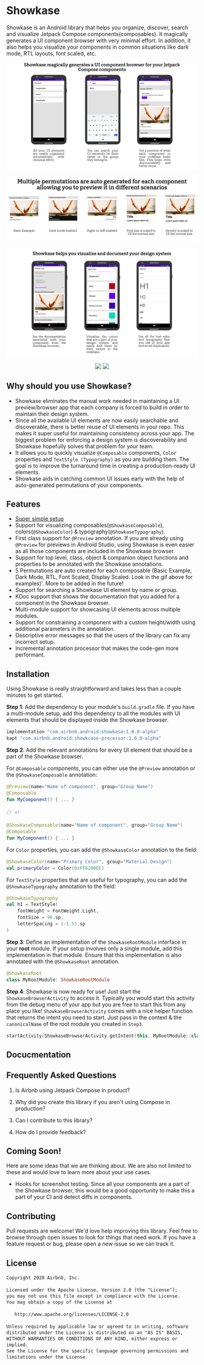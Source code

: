 # Showkase

Showkase is an Android library that helps you organize, discover, search and visualize Jetpack 
Compose components(composables). It magically generates a UI component browser with very minimal 
effort. In addition, it also helps you visualize your components in common situations like dark 
mode, RTL layouts, font scaled, etc.  

<p align="center">
    <img src="assets/showkase_features.png">
</p>

<p align="center">
    <img src="assets/showkase_permutations.png">
</p>

<p align="center">
    <img src="assets/showkase_design_system.png">
</p>

<p align="center">
    <img height="500" src="assets/showkase_demo.gif">
    <img height="500" src="assets/showkase_design_system.gif">
</p>
 
 ## Why should you use Showkase?
 - Showkase eliminates the manual work needed in maintaining a UI preview/browser app that 
 each company is forced to build in order to maintain their design system.
 - Since all the available UI elements are now easily searchable and discoverable, there is better 
 reuse of UI elements in your repo. This makes it super useful for maintaining consistency across 
 your app. The biggest problem for enforcing a design system is discoverability and Showkase 
 hopefully solves that problem for your team.
 - It allows you to quickly visualize `@Composable` components, `Color` properties and `TextStyle
 (Typography)` as you are building them. The goal is to improve the turnaround time in creating a 
  production-ready UI elements.
 - Showkase aids in catching common UI issues early with the help of auto-generated permutations 
 of your components.
 
 ## Features
  - [Super simple setup](#Installation)
  - Support for visualizing composables(`@ShowkaseComposable`), colors(`@ShowkaseColor`) & 
  typography(`@ShowkaseTypography`). 
  - First class support for `@Preview` annotation. If you are already using `@Preview` 
  for previews in Android Studio, using Showkase is even easier as all those components are 
  included in the Showkase browser.  
  - Support for top level, class, object & companion object functions and properties to be 
  annotated with the Showkase annotations.
  - 5 Permutations are auto created for each composable (Basic Example, Dark Mode, RTL, Font 
  Scaled, Display Scaled. Look in the gif above for examples)'. More to be added in the future!
  - Support for searching a Showkase UI element by name or group.
  - KDoc support that shows the documentation that you added for a component in the Showkase browser. 
  - Multi-module support for showcasing UI elements across multiple modules.
  - Support for constraining a component with a custom height/width using additional parameters in 
  the annotation.
  - Descriptive error messages so that the users of the library can fix any incorrect setup.
  - Incremental annotation processor that makes the code-gen more performant. 

## Installation

Using Showkase is really straightforward and takes less than a couple minutes to get started.

**Step 1**: Add the dependency to your module's `build.gradle` file. If you have a multi-module 
setup, add this dependency to all the modules with UI elements that should be displayed inside the 
Showkase browser.

```kotlin
implementation "com.airbnb.android:showkase:1.0.0-alpha"
kapt "com.airbnb.android:showkcase-processor:1.0.0-alpha"
```

**Step 2**: Add the relevant annotations for every UI element that should be a part of the 
Showkase browser. 

For `@Composable` components, you can either use the `@Preview` annotation or the 
`@ShowkaseComposable` annotation: 

```kotlin
@Preview(name="Name of component", group="Group Name")
@Composable
fun MyComponent() { ... }

// or

@ShowkaseComposable(name="Name of component", group="Group Name")
@Composable
fun MyComponent() { ... }
```

For `Color` properties, you can add the `@ShowkaseColor` annotation to the field:

```kotlin
@ShowkaseColor(name="Primary Color", group="Material Design")
val primaryColor = Color(0xFF6200EE)
```

For `TextStyle` properties that are useful for typography, you can add the `@ShowkaseTypography` 
annotation to the field:

```kotlin
@ShowkaseTypography
val h1 = TextStyle(
    fontWeight = FontWeight.Light,
    fontSize = 96.sp,
    letterSpacing = (-1.5).sp
)
```

**Step 3**: Define an implementation of the `ShowkaseRootModule` interface in your **root** module.
 If your setup involves only a single module, add this implementation in that module. Ensure that this 
implementation is also annotated with the `@ShowkaseRoot` annotation.

```kotlin
@ShowkaseRoot
class MyRootModule: ShowkaseRootModule
```

**Step 4**: Showkase is now ready for use! Just start the `ShowkaseBrowserActivity` to access it. 
Typically you would start this activity from the debug menu of your app but you are free to start 
this from any place you like! `ShowkaseBrowserActivity` comes with a nice helper function that 
returns the intent you need to start. Just pass in the context & the `canonicalName` of the root 
module you created in `Step3`.
 

```kotlin
startActivity(ShowkaseBrowserActivity.getIntent(this, MyRootModule::class.java.canonicalName!!))
```

## Docucmentation

## Frequently Asked Questions
1. Is Airbnb using Jetpack Compose in product?

2. Why did you create this library if you aren't using Compose in production?

3. Can I contribute to this library?

4. How do I provide feedback?



## Coming Soon!

Here are some ideas that we are thinking about. We are also not limited to these and would love 
to learn more about your use cases.

- Hooks for screenshot testing. Since all your components are a part of the Showkase browser, 
this would be a good opportunity to make this a part of your CI and detect diffs in components. 

## Contributing
Pull requests are welcome! We'd love help improving this library. Feel free to browse through 
open issues to look for things that need work. If you have a feature request or bug, please open 
a new issue so we can track it.

## License

```
Copyright 2020 Airbnb, Inc.

Licensed under the Apache License, Version 2.0 (the "License");
you may not use this file except in compliance with the License.
You may obtain a copy of the License at

   http://www.apache.org/licenses/LICENSE-2.0

Unless required by applicable law or agreed to in writing, software
distributed under the License is distributed on an "AS IS" BASIS,
WITHOUT WARRANTIES OR CONDITIONS OF ANY KIND, either express or implied.
See the License for the specific language governing permissions and
limitations under the License.
```
